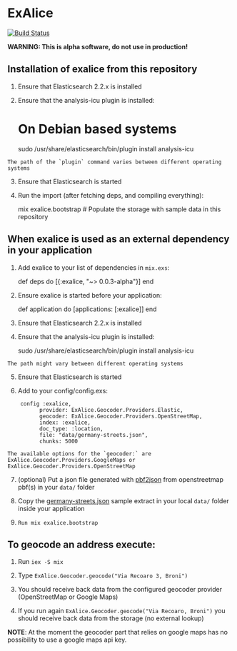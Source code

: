 # ExAlice

[![Build Status](https://travis-ci.org/kpanic/exalice.svg?branch=master)](https://travis-ci.org/kpanic/exalice)

**WARNING: This is alpha software, do not use in production!**

## Installation of exalice from this repository

  1. Ensure that Elasticsearch 2.2.x is installed

  2. Ensure that the analysis-icu plugin is installed:

        # On Debian based systems
        sudo /usr/share/elasticsearch/bin/plugin install analysis-icu

    The path of the `plugin` command varies between different operating systems

  3. Ensure that Elasticsearch is started

  4. Run the import (after fetching deps, and compiling everything):

        mix exalice.bootstrap # Populate the storage with sample data in this repository

## When exalice is used as an external dependency in your application

  1. Add exalice to your list of dependencies in `mix.exs`:

        def deps do
          [{:exalice, "~> 0.0.3-alpha"}]
        end

  2. Ensure exalice is started before your application:

        def application do
          [applications: [:exalice]]
        end

  3. Ensure that Elasticsearch 2.2.x is installed

  4. Ensure that the analysis-icu plugin is installed:

        sudo /usr/share/elasticsearch/bin/plugin install analysis-icu

    The path might vary between different operating systems

  5. Ensure that Elasticsearch is started

  6. Add to your config/config.exs:

```
    config :exalice,
          provider: ExAlice.Geocoder.Providers.Elastic,
          geocoder: ExAlice.Geocoder.Providers.OpenStreetMap,
          index: :exalice,
          doc_type: :location,
          file: "data/germany-streets.json",
          chunks: 5000
```

    The available options for the `geocoder:` are
    ExAlice.Geocoder.Providers.GoogleMaps or
    ExAlice.Geocoder.Providers.OpenStreetMap

  7. (optional) Put a json file generated with [pbf2json](https://github.com/pelias/pbf2json) from openstreetmap pbf(s) in your `data/` folder

  8. Copy the [germany-streets.json](https://github.com/kpanic/exalice/blob/master/data/germany-streets.json) sample extract in your local `data/` folder inside your application

  9. `Run mix exalice.bootstrap`



## To geocode an address execute:

  1. Run `iex -S mix`

  2. Type `ExAlice.Geocoder.geocode("Via Recoaro 3, Broni")`

  3. You should receive back data from the configured geocoder provider
     (OpenStreetMap or Google Maps)

  4. If you run again `ExAlice.Geocoder.geocode("Via Recoaro, Broni")` you should receive back data from the storage (no external lookup)

**NOTE**: At the moment the geocoder part that relies on google maps has no
possibility to use a google maps api key.
